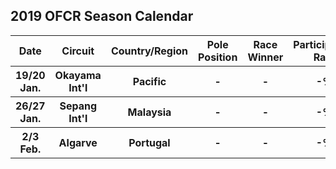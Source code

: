 ## 2019 OFCR Season Calendar
<table style="width:100%">
    <tr>
        <th>Date</th>
        <th>Circuit</th>
        <th>Country/Region</th>
        <th>Pole Position</th>
        <th>Race Winner</th>
        <th>Participation Rate</th>
        <th>DNF Rate</th>
    </tr>
    <tr>
        <th>19/20 Jan.</th>
        <th>Okayama Int'l</th>
        <th>Pacific</th>
        <th>-</th>
        <th>-</th>
        <th>-%</th>
        <th>-%</th>
    </tr>
    <tr>
        <th>26/27 Jan.</th>
        <th>Sepang Int'l</th>
        <th>Malaysia</th>
        <th>-</th>
        <th>-</th>
        <th>-%</th>
        <th>-%</th>
    </tr>
    <tr>
        <th>2/3 Feb.</th>
        <th>Algarve</th>
        <th>Portugal</th>
        <th>-</th>
        <th>-</th>
        <th>-%</th>
        <th>-%</th>
    </tr>
</table>

